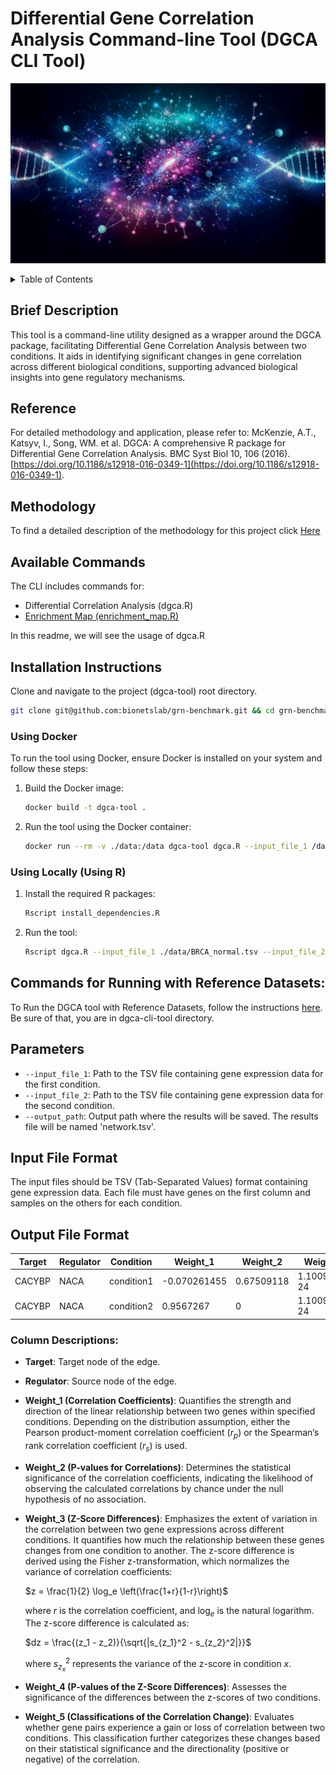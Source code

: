 # Differential Gene Correlation Analysis Command-line Tool (DGCA CLI Tool)

![Cover Image](data/img/img1.png)

<details>
<summary>Table of Contents</summary>

- [Brief Description](#brief-description)
- [Reference](#reference)
- [Methodology](#methodology)
- [Available Commands](#available-commands)
- [Installation Instructions](#installation-instructions)
  - [Using Docker](#using-docker)
  - [Using Locally](#using-locally)
- [Parameters](#parameters)
- [Input File Format](#input-file-format)
- [Output File Format](#output-file-format)

</details>

## Brief Description
This tool is a command-line utility designed as a wrapper around the DGCA package, facilitating Differential Gene Correlation Analysis between two conditions. It aids in identifying significant changes in gene correlation across different biological conditions, supporting advanced biological insights into gene regulatory mechanisms.

## Reference
For detailed methodology and application, please refer to:
McKenzie, A.T., Katsyv, I., Song, WM. et al. DGCA: A comprehensive R package for Differential Gene Correlation Analysis. BMC Syst Biol 10, 106 (2016). [https://doi.org/10.1186/s12918-016-0349-1](https://doi.org/10.1186/s12918-016-0349-1).

## Methodology
To find a detailed description of the methodology for this project click [Here](downstream_analysis/methodology.md)


## Available Commands
The CLI includes commands for:
- Differential Correlation Analysis (dgca.R)
- [Enrichment Map (enrichment_map.R)](downstream_analysis/enrichment-map.md)

In this readme, we will see the usage of dgca.R

## Installation Instructions

Clone and navigate to the project (dgca-tool) root directory.
   ```bash
   git clone git@github.com:bionetslab/grn-benchmark.git && cd grn-benchmark/src/dgca-cli-tool
   ```

### Using Docker
To run the tool using Docker, ensure Docker is installed on your system and follow these steps:

1. Build the Docker image:
   ```bash
   docker build -t dgca-tool .
   ```
2. Run the tool using the Docker container:
   ```bash
   docker run --rm -v ./data:/data dgca-tool dgca.R --input_file_1 /data/BRCA_normal.tsv --input_file_2 /data/BRCA_tumor.tsv --output_path /data
   ```

### Using Locally (Using R)

1. Install the required R packages:
   ```bash
   Rscript install_dependencies.R
   ```
2. Run the tool:
   ```bash
   Rscript dgca.R --input_file_1 ./data/BRCA_normal.tsv --input_file_2 ./data/BRCA_tumor.tsv --output_path ./data
   ```
## Commands for Running with Reference Datasets:

To Run the DGCA tool with Reference Datasets, follow the instructions [here](ref_data_execution.md).
Be sure of that, you are in dgca-cli-tool directory.

## Parameters
- `--input_file_1`: Path to the TSV file containing gene expression data for the first condition.
- `--input_file_2`: Path to the TSV file containing gene expression data for the second condition.
- `--output_path`: Output path where the results will be saved. The results file will be named 'network.tsv'.

## Input File Format
The input files should be TSV (Tab-Separated Values) format containing gene expression data. Each file must have genes on the first column and samples on the others for each condition.

## Output File Format

| Target  | Regulator | Condition    | Weight_1      | Weight_2   | Weight_3     | Weight_4     | Weight_5 |
|---------|-----------|--------------|---------------|------------|--------------|--------------|----------|
| CACYBP  | NACA      | condition1   | -0.070261455  | 0.67509118 | 1.100991e-24 | 1.100991e-24 | 0/+      |
| CACYBP  | NACA      | condition2   | 0.9567267     | 0          | 1.100991e-24 | 1.100991e-24 | 0/+      |

### Column Descriptions:

- **Target**: Target node of the edge.
- **Regulator**: Source node of the edge.
- **Weight\_1 (Correlation Coefficients)**: Quantifies the strength and direction of the linear relationship between two genes within specified conditions. Depending on the distribution assumption, either the Pearson product-moment correlation coefficient ($r_p$) or the Spearman’s rank correlation coefficient ($r_s$) is used.
  
- **Weight\_2 (P-values for Correlations)**: Determines the statistical significance of the correlation coefficients, indicating the likelihood of observing the calculated correlations by chance under the null hypothesis of no association.
  
- **Weight\_3 (Z-Score Differences)**: Emphasizes the extent of variation in the correlation between two gene expressions across different conditions. It quantifies how much the relationship between these genes changes from one condition to another. The z-score difference is derived using the Fisher z-transformation, which normalizes the variance of correlation coefficients:
  
  $z = \frac{1}{2} \log_e \left(\frac{1+r}{1-r}\right)$

  where $r$ is the correlation coefficient, and $\log_e$  is the natural logarithm. The z-score difference is calculated as:
  
  $dz = \frac{(z_1 - z_2)}{\sqrt{|s_{z_1}^2 - s_{z_2}^2|}}$
  
  where $s_{z_x}^2$ represents the variance of the z-score in condition $x$.
  
- **Weight\_4 (P-values of the Z-Score Differences)**: Assesses the significance of the differences between the z-scores of two conditions.
  
- **Weight\_5 (Classifications of the Correlation Change)**: Evaluates whether gene pairs experience a gain or loss of correlation between two conditions. This classification further categorizes these changes based on their statistical significance and the directionality (positive or negative) of the correlation.
